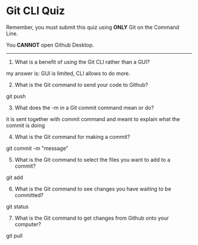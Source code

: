 # Git CLI Quiz

Remember, you must submit this quiz using __ONLY__ Git on the Command Line.

You __CANNOT__ open Github Desktop.

---

1. What is a benefit of using the Git CLI rather than a GUI?

<!-- Write your answer here -->
my answer is: GUI is limited, CLI allows to do more.

2. What is the Git command to send your code to Github?

<!-- Write your answer here -->
git push

3. What does the -m in a Git commit command mean or do?

<!-- Write your answer here -->
it is sent together with commit command and meant to explain what the commit is doing

4. What is the Git command for making a commit?

<!-- Write your answer here -->
git commit -m "message"

5. What is the Git command to select the files you want to add to a commit?

<!-- Write your answer here -->
git add <filename>

6. What is the Git command to see changes you have waiting to be committed?

<!-- Write your answer here -->
  git status

7. What is the Git command to get changes from Github onto your computer?

<!-- Write your answer here -->
git pull
